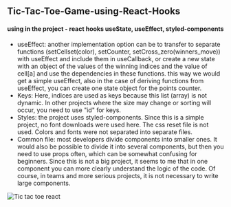 ## Tic-Tac-Toe-Game-using-React-Hooks
#### using in the project - react hooks useState, useEffect, styled-components

- useEffect: another implementation option can be to transfer to separate functions (setCellset(color), setCounter, setCross_zero(winners_move)) with useEffect and include them in useCallback, or create a new state with an object of the values of the winning indices and the value of cell[а] and use the dependencies in these functions. this way we would get a simple useEffect, also in the case of deriving functions from useEffect, you can create one state object for the points counter.
- Keys: Here, indices are used as keys because this list (array) is not dynamic. In other projects where the size may change or sorting will occur, you need to use "id" for keys.
- Styles: the project uses styled-components. Since this is a simple project, no font downloads were used here. The css reset file is not used. Colors and fonts were not separated into separate files.
- Common file: most developers divide components into smaller ones. It would also be possible to divide it into several components, but then you need to use props often, which can be somewhat confusing for beginners. Since this is not a big project, it seems to me that in one component you can more clearly understand the logic of the code. Of course, in teams and more serious projects, it is not necessary to write large components.

![Tic tac toe react](https://user-images.githubusercontent.com/119622477/209564626-99099c56-c407-46ef-ac71-d364fd052692.png)

